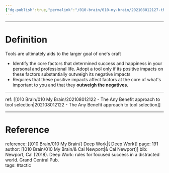 ```yaml
---
{"dg-publish":true,"permalink":"/010-brain/010-my-brain/202108012127-the-craftsman-approach-to-tool-selection/","created":"2021-08-01T21:27:18.000-04:00","updated":"2025-03-21T15:49:32.000-04:00"}
---
```


---

# Definition
Tools are ultimately aids to the larger goal of one's craft

-   Identify the core factors that determined success and happiness in your personal and professional life. Adopt a tool only if its positive impacts on these factors substantially outweigh its negative impacts
-   Requires that these positive impacts affect factors at the core of what's important to you and that they **outweigh the negatives.**

---

ref: [[010 Brain/010 My Brain/202108012122 - The Any Benefit approach to tool selection\|202108012122 - The Any Benefit approach to tool selection]]

---

# Reference

reference: [[010 Brain/010 My Brain/{ Deep Work\|{ Deep Work]]
page: 191  
author: [[010 Brain/010 My Brain/& Cal Newport\|& Cal Newport]] 
bib: Newport, Cal (2018). Deep Work: rules for focused success in a distracted world. Grand Central Pub.  
tags: #tactic 